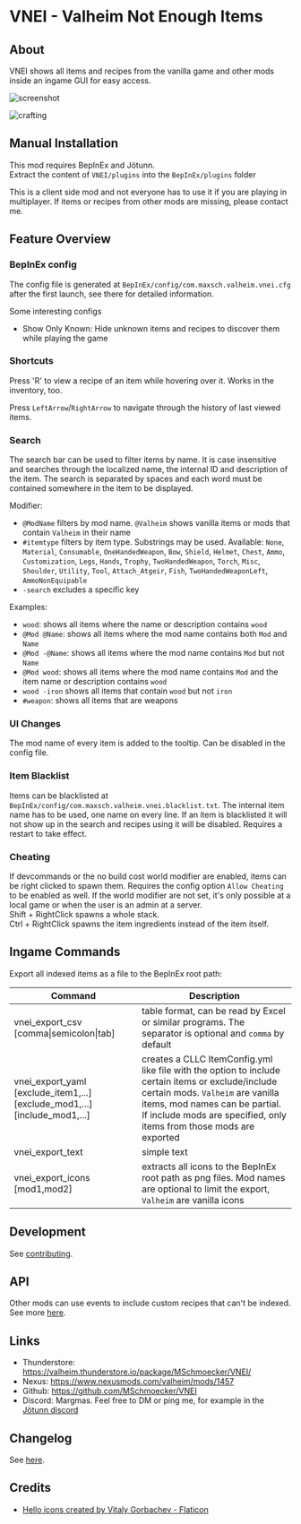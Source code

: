# VNEI - Valheim Not Enough Items

## About
VNEI shows all items and recipes from the vanilla game and other mods inside an ingame GUI for easy access.

![screenshot](https://raw.githubusercontent.com/MSchmoecker/VNEI/master/Docs/WholeScreenshot.png)

![crafting](https://raw.githubusercontent.com/MSchmoecker/VNEI/master/Docs/Crafting.png)


## Manual Installation
This mod requires BepInEx and Jötunn.\
Extract the content of `VNEI/plugins` into the `BepInEx/plugins` folder

This is a client side mod and not everyone has to use it if you are playing in multiplayer.
If items or recipes from other mods are missing, please contact me.


## Feature Overview

### BepInEx config
The config file is generated at `BepInEx/config/com.maxsch.valheim.vnei.cfg` after the first launch, see there for detailed information.

Some interesting configs
- Show Only Known: Hide unknown items and recipes to discover them while playing the game


### Shortcuts
Press 'R' to view a recipe of an item while hovering over it.
Works in the inventory, too.

Press `LeftArrow`/`RightArrow` to navigate through the history of last viewed items.


### Search
The search bar can be used to filter items by name.
It is case insensitive and searches through the localized name, the internal ID and description of the item.
The search is separated by spaces and each word must be contained somewhere in the item to be displayed.

Modifier:
- `@ModName` filters by mod name. `@Valheim` shows vanilla items or mods that contain `Valheim` in their name
- `#itemtype` filters by item type. Substrings may be used. Available: `None`, `Material`, `Consumable`, `OneHandedWeapon`, `Bow`, `Shield`, `Helmet`, `Chest`, `Ammo`, `Customization`, `Legs`, `Hands`, `Trophy`, `TwoHandedWeapon`, `Torch`, `Misc`, `Shoulder`, `Utility`, `Tool`, `Attach_Atgeir`, `Fish`, `TwoHandedWeaponLeft`, `AmmoNonEquipable`
- `-search` excludes a specific key

Examples:
- `wood`: shows all items where the name or description contains `wood`
- `@Mod @Name`: shows all items where the mod name contains both `Mod` and `Name`
- `@Mod -@Name`: shows all items where the mod name contains `Mod` but not `Name`
- `@Mod wood`: shows all items where the mod name contains `Mod` and the item name or description contains `wood`
- `wood -iron` shows all items that contain `wood` but not `iron`
- `#weapon`: shows all items that are weapons

### UI Changes
The mod name of every item is added to the tooltip.
Can be disabled in the config file.


### Item Blacklist
Items can be blacklisted at `BepInEx/config/com.maxsch.valheim.vnei.blacklist.txt`.
The internal item name has to be used, one name on every line.
If an item is blacklisted it will not show up in the search and recipes using it will be disabled.
Requires a restart to take effect.


### Cheating
If devcommands or the no build cost world modifier are enabled, items can be right clicked to spawn them.
Requires the config option `Allow Cheating` to be enabled as well.
If the world modifier are not set, it's only possible at a local game or when the user is an admin at a server.\
Shift + RightClick spawns a whole stack.\
Ctrl + RightClick spawns the item ingredients instead of the item itself.

## Ingame Commands
Export all indexed items as a file to the BepInEx root path:

| Command                                                                    | Description                                                                                                                                                                                                                                     |
|----------------------------------------------------------------------------|-------------------------------------------------------------------------------------------------------------------------------------------------------------------------------------------------------------------------------------------------|
| vnei_export_csv [comma&#124;semicolon&#124;tab]                            | table format, can be read by Excel or similar programs. The separator is optional and `comma` by default                                                                                                                                        |
| vnei_export_yaml [exclude_item1,...] [exclude_mod1,...] [include_mod1,...] | creates a CLLC ItemConfig.yml like file with the option to include certain items or exclude/include certain mods. `Valheim` are vanilla items, mod names can be partial. If include mods are specified, only items from those mods are exported |
| vnei_export_text                                                           | simple text                                                                                                                                                                                                                                     |
| vnei_export_icons [mod1,mod2]                                              | extracts all icons to the BepInEx root path as png files. Mod names are optional to limit the export, `Valheim` are vanilla icons                                                                                                               |


## Development
See [contributing](https://github.com/MSchmoecker/VNEI/blob/master/CONTRIBUTING.md).


## API
Other mods can use events to include custom recipes that can't be indexed.
See more [here](https://github.com/MSchmoecker/VNEI/blob/master/API.md).


## Links
- Thunderstore: https://valheim.thunderstore.io/package/MSchmoecker/VNEI/
- Nexus: https://www.nexusmods.com/valheim/mods/1457
- Github: https://github.com/MSchmoecker/VNEI
- Discord: Margmas. Feel free to DM or ping me, for example in the [Jötunn discord](https://discord.gg/DdUt6g7gyA)


## Changelog
See [here](https://github.com/MSchmoecker/VNEI/blob/master/CHANGELOG.md).

## Credits

- <a href="https://www.flaticon.com/free-icons/hello" title="hello icons">Hello icons created by Vitaly Gorbachev - Flaticon</a>

